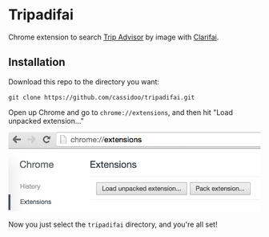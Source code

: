 Tripadifai
============

Chrome extension to search [Trip Advisor](http://tripadvisor.com) by image with [Clarifai](http://clarifai.com).

## Installation

Download this repo to the directory you want:

```
git clone https://github.com/cassidoo/tripadifai.git
```

Open up Chrome and go to `chrome://extensions`, and then hit "Load unpacked extension..."

![img](extensions.png)

Now you just select the `tripadifai` directory, and you're all set!

